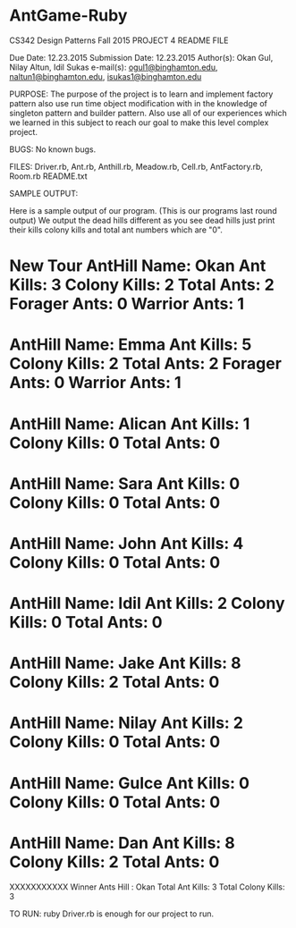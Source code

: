 # AntGame-Ruby

CS342 Design Patterns
Fall 2015
PROJECT 4 README FILE


Due Date: 12.23.2015
Submission Date: 12.23.2015
Author(s): Okan Gul, Nilay Altun, Idil Sukas
e-mail(s): ogul1@binghamton.edu, naltun1@binghamton.edu, isukas1@binghamton.edu


PURPOSE:
The purpose of the project is to learn and implement factory pattern also use run time object modification with in the knowledge of singleton pattern and builder pattern.
 Also use all of our experiences which we learned in this subject to reach our goal to make this level complex project.


BUGS:
No known bugs.


FILES:
Driver.rb, Ant.rb, Anthill.rb, Meadow.rb, Cell.rb, AntFactory.rb, Room.rb README.txt


SAMPLE OUTPUT:

Here is a sample output of our program. (This is our programs last round output)
We output the dead hills different as you see dead hills just print their kills colony kills and total ant numbers which are "0".

New Tour
AntHill Name:  Okan
Ant Kills:  3
Colony Kills:  2
Total Ants:  2
Forager Ants:  0
Warrior Ants:  1
================
AntHill Name:  Emma
Ant Kills:  5
Colony Kills:  2
Total Ants:  2
Forager Ants:  0
Warrior Ants:  1
================
AntHill Name:  Alican
Ant Kills:  1
Colony Kills:  0
Total Ants:  0
================
AntHill Name:  Sara
Ant Kills:  0
Colony Kills:  0
Total Ants:  0
================
AntHill Name:  John
Ant Kills:  4
Colony Kills:  0
Total Ants:  0
================
AntHill Name:  Idil
Ant Kills:  2
Colony Kills:  0
Total Ants:  0
================
AntHill Name:  Jake
Ant Kills:  8
Colony Kills:  2
Total Ants:  0
================
AntHill Name:  Nilay
Ant Kills:  2
Colony Kills:  0
Total Ants:  0
================
AntHill Name:  Gulce
Ant Kills:  0
Colony Kills:  0
Total Ants:  0
================
AntHill Name:  Dan
Ant Kills:  8
Colony Kills:  2
Total Ants:  0
================
XXXXXXXXXXX
Winner Ants Hill : Okan
Total Ant Kills: 3
Total Colony Kills: 3


TO RUN:
ruby Driver.rb is enough for our project to run.
